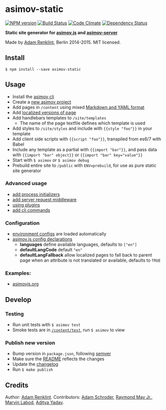 asimov-static
================

[![NPM version](https://badge.fury.io/js/asimov-static.png)](http://badge.fury.io/js/asimov-static) [![Build Status](https://travis-ci.org/adamrenklint/asimov-static.png?branch=master)](https://travis-ci.org/adamrenklint/asimov-static) [![Code Climate](https://codeclimate.com/github/adamrenklint/asimov-static.png)](https://codeclimate.com/github/adamrenklint/asimov-static) [![Dependency Status](https://david-dm.org/adamrenklint/asimov-static.png?theme=shields.io)](https://david-dm.org/adamrenklint/asimov-static)

**Static site generator for [asimov.js](http://github.com/adamrenklint/asimov) and [asimov-server](http://github.com/adamrenklint/asimov-server)**

Made by [Adam Renklint](http://adamrenklint.com), Berlin 2014-2015. MIT licensed.

## Install

```
$ npm install --save asimov-static
```

## Usage

- Install the [asimov cli](https://github.com/adamrenklint/asimov.js#getting-started)
- Create a [new asimov project](https://github.com/adamrenklint/asimov.js#create-a-new-project)
- Add pages in ```/content``` using mixed [Markdown and YAML format](https://github.com/adamrenklint/asimov-static/blob/master/content/home.txt)
- Add [localized versions of page](https://github.com/adamrenklint/asimov-static/blob/master/content/home.de.txt)
- Add handlebars templates to ```/site/templates```
  - The name of the page textfile defines which template is used
- Add styles to ```/site/styles``` and include with ```{{style "foo"}}``` in your template
- Add client side scripts with ```{{script "foo"}}```, transpiled from es6/7 with Babel
- Include any template as a partial with ```{{import "bar"}}```, and pass data with ```{{import "bar" object}}``` or ```{{import "bar" key="value"}}```
- Start with ```$ asimov``` or ```$ asimov debug```
- Prebuild entire site to ```/public``` with ```ENV=prebuild```, for use as pure static site generator

### Advanced usage

- [add process initializers](https://github.com/adamrenklint/asimov.js#initializers)
- [add server request middleware](https://github.com/adamrenklint/asimov-server#middleware)
- [using plugins](https://github.com/adamrenklint/asimov.js#adding-plugins)
- [add cli commands](https://github.com/adamrenklint/asimov.js#create-a-new-command)

### Configuration

- [environment configs](https://github.com/adamrenklint/asimov-static/tree/master/environments) are loaded automatically
- [asimov.js config declarations](https://github.com/adamrenklint/asimov.js#configuration)
  - **languages** define available languages, defaults to ```["en"]```
  - **defaultLangCode** default ```"en"```
  - **defaultLangFallback** allow localized pages to fall back to parent page when an attribute is not translated or available, defaults to ```TRUE```

### Examples:

- [asimovjs.org](https://github.com/adamrenklint/asimovjs.org)

## Develop

### Testing

- Run unit tests with ```$ asimov test```
- Smoke tests are in [```/content/test```](https://github.com/adamrenklint/asimov-static/tree/master/content/test), run ```$ asimov``` to view

### Publish new version

- Bump version in ```package.json```, following [semver](http://semver.org/)
- Make sure the [README](https://github.com/adamrenklint/asimov-static/blob/master/README.md) reflects the changes
- Update the [changelog](https://github.com/adamrenklint/asimov-static/blob/master/CHANGELOG.md)
- Run ```$ make publish```

## Credits

Author: [Adam Renklint](http://adamrenklint.com). Contributors: [Adam Schroder](https://github.com/adamschroder), [Raymond May Jr.](https://github.com/octatone), [Marvin Labod](https://github.com/mlabod), [Aditya Yadav](https://github.com/netroy).
